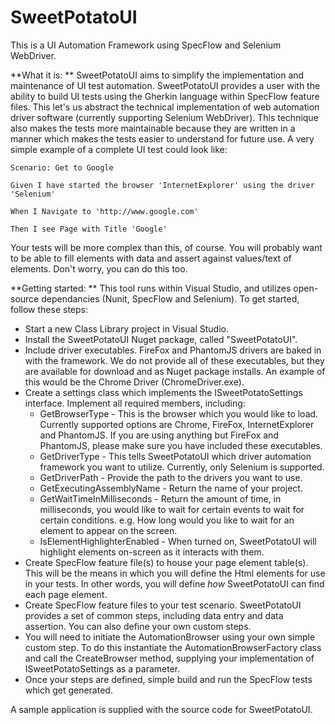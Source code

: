 # SweetPotatoUI
This is a UI Automation Framework using SpecFlow and Selenium WebDriver.

**What it is: **
SweetPotatoUI aims to simplify the implementation and maintenance of UI test automation.  SweetPotatoUI provides a user with the ability to build UI tests using the Gherkin language within SpecFlow feature files.  This let's us abstract the technical implementation of web automation driver software (currently supporting Selenium WebDriver).  This technique also makes the tests more maintainable because they are written in a manner which makes the tests easier to understand for future use.  A very simple example of a complete UI test could look like:

	Scenario: Get to Google

	Given I have started the browser 'InternetExplorer' using the driver 'Selenium'
	
	When I Navigate to 'http://www.google.com'
	
	Then I see Page with Title 'Google'
	
Your tests will be more complex than this, of course.  You will probably want to be able to fill elements with data and assert against values/text of elements.  Don't worry, you can do this too.

**Getting started: **
This tool runs within Visual Studio, and utilizes open-source dependancies (Nunit, SpecFlow and Selenium).  To get started, follow these steps:

- Start a new Class Library project in Visual Studio.
- Install the SweetPotatoUI Nuget package, called "SweetPotatoUI".
- Include driver executables.  FireFox and PhantomJS drivers are baked in with the framework.  We do not provide all of these executables, but they are available for download and as Nuget package installs.  An example of this would be the Chrome Driver (ChromeDriver.exe).
- Create a settings class which implements the ISweetPotatoSettings interface.  Implement all required members, including:
	- GetBrowserType - This is the browser which you would like to load.  Currently supported options are Chrome, FireFox, InternetExplorer and PhantomJS.  If you are using anything but FireFox and PhantomJS, please make sure you have included these executables.
	- GetDriverType - This tells SweetPotatoUI which driver automation framework you want to utilize.  Currently, only Selenium is supported.
	- GetDriverPath - Provide the path to the drivers you want to use.
	- GetExecutingAssemblyName - Return the name of your project.
	- GetWaitTimeInMilliseconds - Return the amount of time, in milliseconds, you would like to wait for certain events to wait for certain conditions.  e.g. How long would you like to wait for an element to appear on the screen.
	- IsElementHighlighterEnabled - When turned on, SweetPotatoUI will highlight elements on-screen as it interacts with them.
- Create SpecFlow feature file(s) to house your page element table(s).  This will be the means in which you will define the Html elements for use in your tests.  In other words, you will define *how* SweetPotatoUI can find each page element.
- Create SpecFlow feature files to your test scenario.  SweetPotatoUI provides a set of common steps, including data entry and data assertion.  You can also define your own custom steps.
- You will need to initiate the AutomationBrowser using your own simple custom step.  To do this instantiate the AutomationBrowserFactory class and call the CreateBrowser method, supplying your implementation of ISweetPotatoSettings as a parameter.
- Once your steps are defined, simple build and run the SpecFlow tests which get generated.

A sample application is supplied with the source code for SweetPotatoUI.